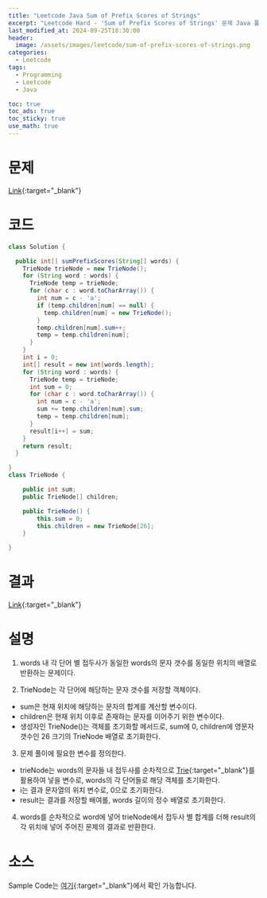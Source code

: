 ```yaml
---
title: "Leetcode Java Sum of Prefix Scores of Strings"
excerpt: "Leetcode Hard - 'Sum of Prefix Scores of Strings' 문제 Java 풀이"
last_modified_at: 2024-09-25T18:30:00
header:
  image: /assets/images/leetcode/sum-of-prefix-scores-of-strings.png
categories:
  - Leetcode
tags:
  - Programming
  - Leetcode
  - Java

toc: true
toc_ads: true
toc_sticky: true
use_math: true
---
```

# 문제
[Link](https://leetcode.com/problems/sum-of-prefix-scores-of-strings/){:target="_blank"}

# 코드
```java
class Solution {

  public int[] sumPrefixScores(String[] words) {
    TrieNode trieNode = new TrieNode();
    for (String word : words) {
      TrieNode temp = trieNode;
      for (char c : word.toCharArray()) {
        int num = c - 'a';
        if (temp.children[num] == null) {
          temp.children[num] = new TrieNode();
        }
        temp.children[num].sum++;
        temp = temp.children[num];
      }
    }
    int i = 0;
    int[] result = new int[words.length];
    for (String word : words) {
      TrieNode temp = trieNode;
      int sum = 0;
      for (char c : word.toCharArray()) {
        int num = c - 'a';
        sum += temp.children[num].sum;
        temp = temp.children[num];
      }
      result[i++] = sum;
    }
    return result;
  }

}
class TrieNode {

	public int sum;
	public TrieNode[] children;

	public TrieNode() {
		this.sum = 0;
		this.children = new TrieNode[26];
	}

}
```

# 결과
[Link](https://leetcode.com/problems/find-the-length-of-the-longest-common-prefix/submissions/1400542081/){:target="_blank"}

# 설명
1. words 내 각 단어 별 접두사가 동일한 words의 문자 갯수를 동일한 위치의 배열로 반환하는 문제이다.

2. TrieNode는 각 단어에 해당하는 문자 갯수를 저장할 객체이다.
- sum은 현재 위치에 해당하는 문자의 합계를 계산할 변수이다.
- children은 현재 위치 이후로 존재하는 문자를 이어주기 위한 변수이다.
- 생성자인 TrieNode()는 객체를 초기화할 메서드로, sum에 0, children에 영문자 갯수인 26 크기의 TrieNode 배열로 초기화한다.

3. 문제 풀이에 필요한 변수를 정의한다.
- trieNode는 words의 문자들 내 접두사를 순차적으로 [Trie](https://en.wikipedia.org/wiki/Trie){:target="_blank"}를 활용하여 넣을 변수로, words의 각 단어들로 해당 객체를 초기화한다.
- i는 결과 문자열의 위치 변수로, 0으로 초기화한다.
- result는 결과를 저장할 배여롤, words 길이의 정수 배열로 초기화한다.

4. words를 순차적으로 word에 넣어 trieNode에서 접두사 별 합계를 더해 result의 각 위치에 넣어 주어진 문제의 결과로 반환한다.

# 소스
Sample Code는 [여기](https://github.com/GracefulSoul/leetcode/blob/master/src/main/java/gracefulsoul/problems/SumOfPrefixScoresOfStrings.java){:target="_blank"}에서 확인 가능합니다.